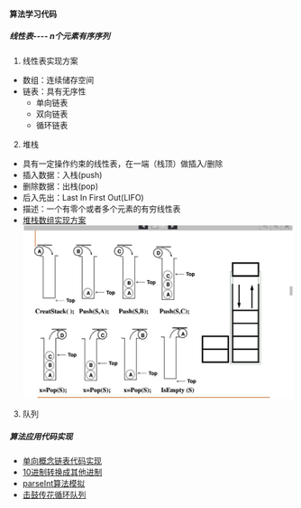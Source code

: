 #### 算法学习代码
#####  线性表---- n个元素有序序列
1.  线性表实现方案
-  数组：连续储存空间
-  链表：具有无序性
      - 单向链表
      - 双向链表
      - 循环链表  
2. 堆栈
- 具有一定操作约束的线性表，在一端（栈顶）做插入/删除
- 插入数据：入栈(push)
- 删除数据：出栈(pop)
- 后入先出：Last In First Out(LIFO)
- 描述：一个有零个或者多个元素的有穷线性表
- [堆栈数组实现方案](./heap.js)
  ![堆栈](./imgs/堆栈图述.png)
3. 队列


##### 算法应用代码实现
- [单向概念链表代码实现](./list.js)
- [10进制转换成其他进制](./apply/stackApply.js)
- [parseInt算法模拟](./apply/parseIntMock.js)
- [击鼓传花循环队列](./apply/circularList.js)